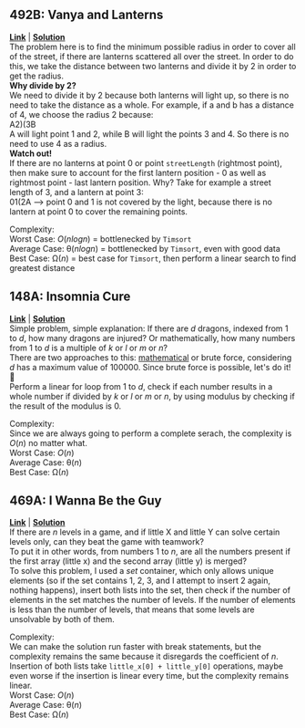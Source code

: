 ## 492B: Vanya and Lanterns
[**Link**](http://codeforces.com/contest/492/problem/B) | [**Solution**](http://codeforces.com/contest/492/submission/42973034)\
The problem here is to find the minimum possible radius in order to cover all of the street, if there are lanterns scattered all over the street. In order to do this, we take the distance between two lanterns and divide it by 2 in order to get the radius.\
**Why divide by 2?**\
We need to divide it by 2 because both lanterns will light up, so there is no need to take the distance as a whole. For example, if a and b has a distance of 4, we choose the radius 2 because:\
A2)(3B\
A will light point 1 and 2, while B will light the points 3 and 4. So there is no need to use 4 as a radius.\
**Watch out!**\
If there are no lanterns at point 0 or point `streetLength` (rightmost point), then make sure to account for the first lantern position - 0 as well as rightmost point - last lantern position. Why? Take for example a street length of 3, and a lantern at point 3:\
01(2A --> point 0 and 1 is not covered by the light, because there is no lantern at point 0 to cover the remaining points.  
  
Complexity:<br>
Worst Case: *O*(*nlogn*) = bottlenecked by `Timsort`<br>
Average Case: &theta;(*nlogn*) = bottlenecked by `Timsort`, even with good data<br> 
Best Case: &Omega;(*n*) = best case for `Timsort`, then perform a linear search to find greatest distance<br>
  
## 148A: Insomnia Cure
[**Link**](http://codeforces.com/contest/148/problem/A) | [**Solution**](http://codeforces.com/contest/148/submission/42973341)\
Simple problem, simple explanation: If there are *d* dragons, indexed from 1 to *d*, how many dragons are injured? Or mathematically, how many numbers from 1 to *d* is a multiple of *k* or *l* or *m* or *n*?\
There are two approaches to this: [mathematical](https://math.stackexchange.com/q/688272) or brute force, considering *d* has a maximum value of 100000. Since brute force is possible, let's do it! 🤣\
Perform a linear for loop from 1 to *d*, check if each number results in a whole number if divided by *k* or *l* or *m* or *n*, by using modulus by checking if the result of the modulus is 0.
  
Complexity:<br>
Since we are always going to perform a complete serach, the complexity is *O*(*n*) no matter what.\
Worst Case: *O*(*n*)<br>
Average Case: &theta;(*n*)<br> 
Best Case: &Omega;(*n*)<br>
## 469A: I Wanna Be the Guy
[**Link**](http://codeforces.com/contest/469/problem/A) | [**Solution**](http://codeforces.com/contest/469/submission/42975930)\
If there are *n* levels in a game, and if little X and little Y can solve certain levels only, can they beat the game with teamwork?\
To put it in other words, from numbers 1 to *n*, are all the numbers present if the first array (little x) and the second array (little y) is merged?\
To solve this problem, I used a *set* container, which only allows unique elements (so if the set contains 1, 2, 3, and I attempt to insert 2 again, nothing happens), insert both lists into the set, then check if the number of elements in the set matches the number of levels. If the number of elements is less than the number of levels, that means that some levels are unsolvable by both of them.
  
Complexity:<br>
We can make the solution run faster with break statements, but the complexity remains the same because it disregards the coefficient of *n*. Insertion of both lists take `little_x[0] + little_y[0]` operations, maybe even worse if the insertion is linear every time, but the complexity remains linear.\
Worst Case: *O*(*n*)<br>
Average Case: &theta;(*n*)<br> 
Best Case: &Omega;(*n*)<br>
